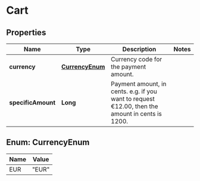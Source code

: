 
# Cart

## Properties
Name | Type | Description | Notes
------------ | ------------- | ------------- | -------------
**currency** | [**CurrencyEnum**](#CurrencyEnum) | Currency code for the payment amount.  | 
**specificAmount** | **Long** | Payment amount, in cents.  e.g. if you want to request €12.00, then the amount in cents is 1200.  | 


<a name="CurrencyEnum"></a>
## Enum: CurrencyEnum
Name | Value
---- | -----
EUR | &quot;EUR&quot;



